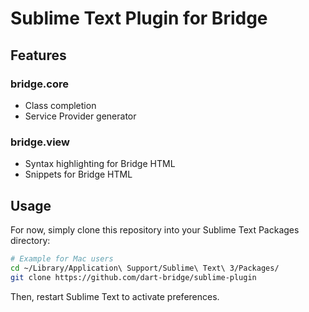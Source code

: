 # Sublime Text Plugin for Bridge

## Features

### bridge.core
* Class completion
* Service Provider generator

### bridge.view
* Syntax highlighting for Bridge HTML
* Snippets for Bridge HTML

## Usage
For now, simply clone this repository into your Sublime Text Packages directory:

```bash
# Example for Mac users
cd ~/Library/Application\ Support/Sublime\ Text\ 3/Packages/
git clone https://github.com/dart-bridge/sublime-plugin
```

Then, restart Sublime Text to activate preferences.